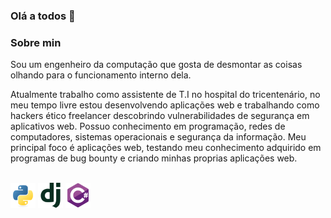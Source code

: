 ### Olá a todos 👋

### Sobre min

Sou um engenheiro da computação que gosta de desmontar as coisas olhando para o funcionamento interno dela. 

Atualmente trabalho como assistente de T.I no hospital do tricentenário, no meu tempo livre estou desenvolvendo aplicações web e trabalhando como hackers ético freelancer descobrindo vulnerabilidades de segurança em aplicativos web. Possuo conhecimento em programação, redes de computadores, sistemas operacionais e segurança da informação. Meu principal foco é aplicações web, testando meu conhecimento adquirido em programas de bug bounty e criando minhas proprias aplicações web.

<div style="display: inline_block"><br>
<img align="center" alt="jailton-python" heigth="30" width="40" src="https://raw.githubusercontent.com/jailtonmacena/jailtonmacena/b256ca20d600edda3730370ca97f5e32ce28c7b7/python-original.svg" />
<img align="center" alt="jailton-django" heigth="30" width="40" src="https://raw.githubusercontent.com/jailtonmacena/jailtonmacena/bf18b020b04f8092d30c927ed617cb33bcf71438/django-plain.svg" />
  <img align="center" alt="jailton-c#" heigth="30" width="40" src="https://raw.githubusercontent.com/jailtonmacena/jailtonmacena/7d0711b5f18c4b919845aab0368ebffe66828512/csharp-original.svg" />
</div>
